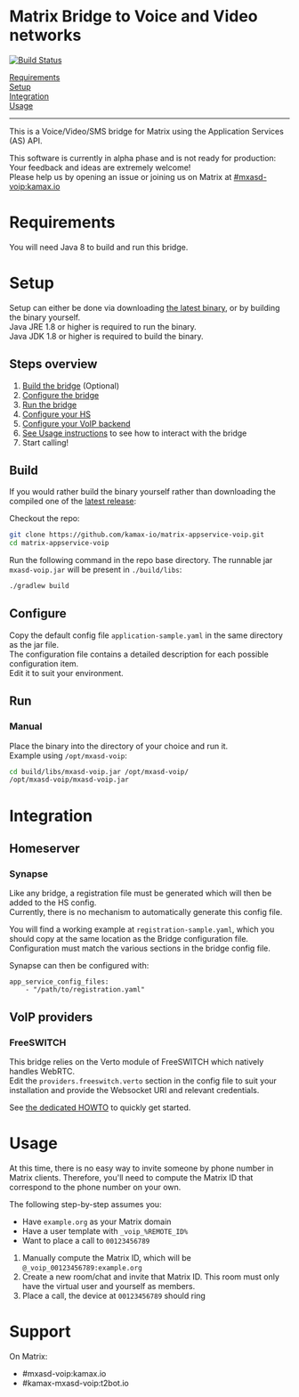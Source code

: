 # Matrix Bridge to Voice and Video networks
[![Build Status](https://travis-ci.org/kamax-io/matrix-appservice-voip.svg?branch=master)](https://travis-ci.org/kamax-io/matrix-appservice-voip)

[Requirements](#requirements)  
[Setup](#setup)  
[Integration](#integration)  
[Usage](#usage)

---

This is a Voice/Video/SMS bridge for Matrix using the Application Services (AS) API.

This software is currently in alpha phase and is not ready for production: Your feedback and ideas are extremely welcome!  
Please help us by opening an issue or joining us on Matrix at
[#mxasd-voip:kamax.io](https://matrix.to/#/#mxasd-voip:kamax.io)

# Requirements
You will need Java 8 to build and run this bridge.

# Setup
Setup can either be done via downloading [the latest binary](https://github.com/kamax-io/matrix-appservice-voip/releases),
or by building the binary yourself.  
Java JRE 1.8 or higher is required to run the binary.  
Java JDK 1.8 or higher is required to build the binary.

## Steps overview
1. [Build the bridge](#build) (Optional)
0. [Configure the bridge](#configure)
0. [Run the bridge](#run)
0. [Configure your HS](#homeserver)
0. [Configure your VoIP backend](#voip-providers)
0. [See Usage instructions](#usage) to see how to interact with the bridge
0. Start calling!

## Build
If you would rather build the binary yourself rather than downloading the compiled one of the
[latest release](https://github.com/kamax-io/matrix-appservice-voip/releases):

Checkout the repo:
```bash
git clone https://github.com/kamax-io/matrix-appservice-voip.git
cd matrix-appservice-voip
```

Run the following command in the repo base directory. The runnable jar `mxasd-voip.jar` will be present in `./build/libs`:
```bash
./gradlew build
```

## Configure
Copy the default config file `application-sample.yaml` in the same directory as the jar file.  
The configuration file contains a detailed description for each possible configuration item.  
Edit it to suit your environment.

## Run
### Manual
Place the binary into the directory of your choice and run it.  
Example using `/opt/mxasd-voip`:
```bash
cd build/libs/mxasd-voip.jar /opt/mxasd-voip/
/opt/mxasd-voip/mxasd-voip.jar
```

# Integration
## Homeserver
### Synapse
Like any bridge, a registration file must be generated which will then be added to the HS config.  
Currently, there is no mechanism to automatically generate this config file.

You will find a working example at `registration-sample.yaml`, which you should copy at the same location as the Bridge configuration file.  
Configuration must match the various sections in the bridge config file.

Synapse can then be configured with:
```
app_service_config_files:
    - "/path/to/registration.yaml"
```

## VoIP providers
### FreeSWITCH
This bridge relies on the Verto module of FreeSWITCH which natively handles WebRTC.  
Edit the `providers.freeswitch.verto` section in the config file to suit your installation and provide the Websocket URI
and relevant credentials.

See [the dedicated HOWTO](freeswitch.md) to quickly get started.

# Usage
At this time, there is no easy way to invite someone by phone number in Matrix clients. Therefore, you'll need to compute
the Matrix ID that correspond to the phone number on your own.

The following step-by-step assumes you:
- Have `example.org` as your Matrix domain
- Have a user template with `_voip_%REMOTE_ID%`
- Want to place a call to `00123456789`

1. Manually compute the Matrix ID, which will be `@_voip_00123456789:example.org`
2. Create a new room/chat and invite that Matrix ID. This room must only have the virtual user and yourself as members.
3. Place a call, the device at `00123456789` should ring

# Support
On Matrix:
- #mxasd-voip:kamax.io
- #kamax-mxasd-voip:t2bot.io